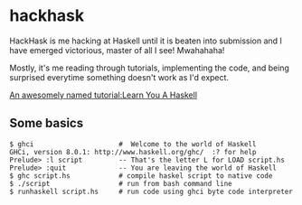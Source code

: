 # hackhask

HackHask is me hacking at Haskell until it is beaten into submission and I have 
emerged victorious, master of all I see! Mwahahaha!

Mostly, it's me reading through tutorials, implementing the code, and being 
surprised everytime something doesn't work as I'd expect.

[An awesomely named tutorial:Learn You A Haskell](http://learnyouahaskell.com/chapters)

## Some basics

```
$ ghci                     #  Welcome to the world of Haskell
GHCi, version 8.0.1: http://www.haskell.org/ghc/  :? for help
Prelude> :l script         -- That's the letter L for LOAD script.hs
Prelude> :quit             -- You are leaving the world of Haskell
$ ghc script.hs            # compile haskel script to native code
$ ./script                 # run from bash command line
$ runhaskell script.hs     # run code using ghci byte code interpreter
```
